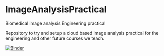 # ImageAnalysisPractical
Biomedical image analysis Engineering practical

Repository to try and setup a cloud based image analysis practical for the engineering and other future courses we teach.


[![Binder](https://mybinder.org/badge_logo.svg)](https://mybinder.org/v2/gh/iandobbie/ImageAnalysisPractical/master)

